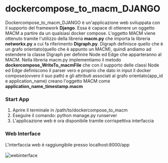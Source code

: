# dockercompose_to_macm_DJANGO <br>
Dockercompose_to_macm_DJANGO è un'applicazione web sviluppata con il supporto del framework <b>Django</b>. Essa è capace di ottenere un oggetto MACM a partire da un qualsiasi docker compose. L'oggetto MACM viene ottenuto tramite l'utilizzo della libreria <b>macm.py</b> che importa la libreria <b>networkx.py</b> a cui fa riferimento <b>Digraph.py</b>. Digraph definisce quello che è un grafo orientato(quello che è appunto un MACM), quindi andiamo ad estendere la classe Digraph per definire Node ed Edge che apparteranno al MACM. Nella libreria macm.py implementiamo il metodo <b>dockercompose_WriteTo_macmFile</b> che con il supporto delle classi Node ed Edge definiscono il parser vero e proprio che dato in input il docker compose(ovvero il suo path) e gli attributi associati al grafo orientato(app_id e application_name) creano l'oggetto MACM come <b>application_name_timestamp.macm</b>

### Start App
1. Aprire il terminale in /path/to/dockercompose_to_macm
2. Eseguire il comando: python manage.py runserver
3. L'applicazione web è ora disponibile tramite corrispettiva interfaccia

### Web Interface
L'interfaccia web è raggiungibile presso localhost:8000/app <br>
<br>
![webinterface](https://user-images.githubusercontent.com/90553744/143860659-59b0d1b7-130a-42ba-9cab-3ca45583e22b.png)
